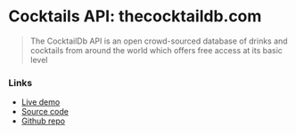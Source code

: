 # Cocktails API: thecocktaildb.com

> The CocktailDb API is an open crowd-sourced database of drinks and cocktails from around the world which offers free access at its basic level

### Links
- [Live demo]()
- [Source code](https://replit.com/@RolandJLevy/js-cocktailsdb-api)
- [Github repo]()